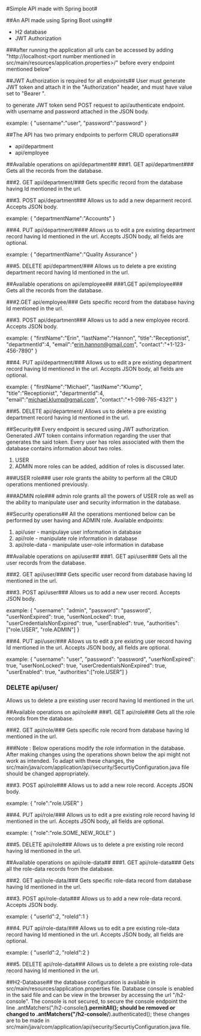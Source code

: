 #Simple API made with Spring boot#

##An API made using Spring Boot using##
- H2 database
- JWT Authorization

###after running the application all urls can be accessed by adding 
"http://localhost:<port number mentioned in src/main/resources/application.properties>/"
before every endpoint mentioned below"

##JWT Authorization is required for all endpoints##
User must generate JWT token and attach it in the "Authorization" header,
and must have value set to "Bearer <your JWT token>".

to generate JWT token send POST request to api/authenticate endpoint.
with username and password attached in the JSON body.

example:
{
	"username":"user",
	"password":"password"
}



##The API has two primary endpoints to perform CRUD operations##
- api/department
- api/employee

##Available operations on api/department##
###1. GET api/department###
Gets all the records from the database.

###2. GET api/department/<Integer Id>###
Gets specific record from the database having Id mentioned in the url.

###3. POST api/department###
Allows us to add a new deparment record.
Accepts JSON body.

example: 
{
	"departmentName":"Accounts"
}

###4. PUT api/department/<Integer Id>####
Allows us to edit a pre existing department record having Id mentioned in the url.
Accepts JSON body, all fields are optional.

example: 
{
	"departmentName":"Quality Assurance"
}

###5. DELETE api/department/<Integer Id>###
Allows us to delete a pre existing department record having Id mentioned in the url.

##Available operations on api/employee##
###1.GET api/employee###
Gets all the records from the database.

###2.GET api/employee/<Integer Id>###
Gets specific record from the database having Id mentioned in the url.

###3. POST api/department###
Allows us to add a new employee record.
Accepts JSON body.

example: 
{
	"firstName":"Erin",
	"lastName":"Hannon",
	"title":"Receptionist",
	"departmentId":4,
	"email":"erin.hannon@gmail.com",
	"contact":"+1-123-456-7890"
}

###4. PUT api/department/<Integer Id>###
Allows us to edit a pre existing department record having Id mentioned in the url.
Accepts JSON body, all fields are optional.

example: 
{
	"firstName":"Michael",
	"lastName":"Klump",
	"title":"Receptionist",
	"departmentId":4,
	"email":"michael.klump@gmail.com",
	"contact":"+1-098-765-4321"
}

###5. DELETE api/department/<Integer Id>
Allows us to delete a pre existing department record having Id mentioned in the url.

##Security##
Every endpoint is secured using JWT authorization.
Generated JWT token contains information regarding the user that generates the said token.
Every user has roles associated with them the database contains information about two roles.
1. USER
2. ADMIN
more roles can be added, addition of roles is discussed later.

###USER role###
user role grants the ability to perform all the CRUD operations mentioned previously.

###ADMIN role###
admin role grants all the powers of USER role as well as the ability to manipulate user and security information in the database.

##Security operations##
All the operations mentioned below can be performed by user having and ADMIN role.
Available endpoints:
1. api/user - manipulaye user information in database
2. api/role - manipulate role information in database
3. api/role-data - manipulate user-role information in database

##Available operations on api/user##
###1. GET api/user###
Gets all the user records from the database.

###2. GET api/user/<Interge Id>###
Gets specific user record from database having Id mentioned in the url.

###3. POST api/user###
Allows us to add a new user record.
Accepts JSON body.

example:
{
        "username": "admin",
        "password": "password",
        "userNonExpired": true,
        "userNonLocked": true,
        "userCredentialsNonExpired": true,
        "userEnabled": true,
        "authorities":["role.USER", "role.ADMIN"]
}

###4. PUT api/user/<Integer Id>###
Allows us to edit a pre existing user record having Id mentioned in the url.
Accepts JSON body, all fields are optional.

example:
{
        "username": "user",
        "password": "password",
        "userNonExpired": true,
        "userNonLocked": true,
        "userCredentialsNonExpired": true,
        "userEnabled": true,
        "authorities":["role.USER"]
}

### DELETE api/user/<Interge Id>
Allows us to delete a pre existing user record having Id mentioned in the url.

##Available operations on api/role##
###1. GET api/role###
Gets all the role records from the database.

###2. GET api/role/<Interge Id>###
Gets specific role record from database having Id mentioned in the url.

###Note : Below operations modify the role information in the database.
After making changes using the operations shown below the api might not work as intended.
To adapt with these changes, the src/main/java/com/application/api/security/SecurtiyConfiguration.java file should be changed appropriately.

###3. POST api/role###
Allows us to add a new role record.
Accepts JSON body.

example:
{
        "role":"role.USER"
}

###4. PUT api/role/<Integer Id>###
Allows us to edit a pre existing role record having Id mentioned in the url.
Accepts JSON body, all fields are optional.

example:
{
        "role":"role.SOME_NEW_ROLE"
}

###5. DELETE api/role<Integer Id>###
Allows us to delete a pre existing role record having Id mentioned in the url.

##Available operations on api/role-data##
###1. GET api/role-data###
Gets all the role-data records from the database.

###2. GET api/role-data/<Interge Id>###
Gets specific role-data record from database having Id mentioned in the url.

###3. POST api/role-data###
Allows us to add a new role-data record.
Accepts JSON body.

example:
{
	"userId":2,
	"roleId":1
}

###4. PUT api/role-data/<Integer Id>###
Allows us to edit a pre existing role-data record having Id mentioned in the url.
Accepts JSON body, all fields are optional.

example:
{
	"userId":2,
	"roleId":2
}

###5. DELETE api/role-data<Integer Id>###
Allows us to delete a pre existing role-data record having Id mentioned in the url.

##H2-Database##
the database configuration is available in src/main/resources/application.properties file.
Database console is enabled in the said file and can be view in the browser by accessing the url "/h2-console".
The console is not secured, to secure the console endpoint 
the line .antMatchers("/h2-console/**).permitAll();
should be removed or changed to .antMatchers("/h2-console/**).authenticated();
these changes are to be made in src/main/java/com/application/api/security/SecurtiyConfiguration.java file.

